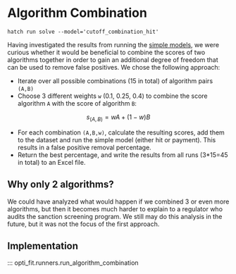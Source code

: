 # Algorithm Combination

```
hatch run solve --model='cutoff_combination_hit'
```

Having investigated the results from running the [simple models](simple-model.md), we were curious whether it would be beneficial to combine the scores of two algorithms together in order to gain an additional degree of freedom that can be used to remove false positives. We chose the following approach:

- Iterate over all possible combinations (15 in total) of algorithm pairs `(A,B)`
- Choose 3 different weights `w` (0.1, 0.25, 0.4) to combine the score algorithm `A` with the score of algorithm `B`:

$$
s_{(A,B)} = wA + (1-w)B
$$

- For each combination `(A,B,w)`, calculate the resulting scores, add them to the dataset and run the simple model (either hit or payment). This results in a false positive removal percentage.
- Return the best percentage, and write the results from all runs (3*15=45 in total) to an Excel file.

## Why only 2 algorithms?

We could have analyzed what would happen if we combined 3 or even more algorithms, but then it becomes much harder to explain to a regulator who audits the sanction screening program. We still may do this analysis in the future, but it was not the focus of the first approach.

## Implementation

::: opti_fit.runners.run_algorithm_combination
